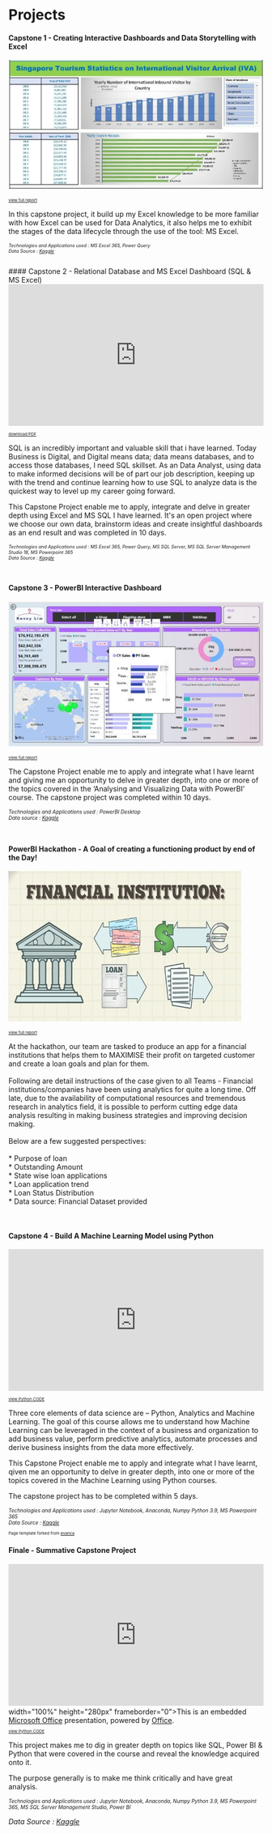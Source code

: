 # Projects

#### Capstone 1 - Creating Interactive Dashboards and Data Storytelling with Excel

<img src="images/cp1_excel1r1.jpg?raw=true"/><br>
<p style="font-size:8px"><a href="pdf/cp1_excel_1_pdf.pdf" target="_blank">view full report</a></p>
<p>In this capstone project, it build up my Excel knowledge to be more familiar with how Excel can be used for Data Analytics, it also helps me to exhibit the stages of the data lifecycle through the use of the tool: MS Excel.</p>
<p style="font-size:9px"><em>Technologies and Applications used : MS Excel 365, Power Query</em><br>
<em>Data Source : <a href= "https://www.kaggle.com/" target="_blank"> Kaggle</a></em>
</p>
<br>
#### Capstone 2 - Relational Database and MS Excel Dashboard (SQL & MS Excel)

<iframe src="https://onedrive.live.com/embed?cid=3D36002E631A6785&amp;resid=3D36002E631A6785%21353&amp;authkey=AJ8FxzW9ay2kVHY&amp;em=2&amp;wdAr=1.7777777777777777" width="100%" height="280px" frameborder="0">This is an embedded <a target="_blank" href="https://office.com">Microsoft Office</a> presentation, powered by <a target="_blank" href="https://office.com/webapps">Office</a>.</iframe>
<p style="font-size:8px"><a href="pdf/retail_case_study_r3.pdf" target="_blank">download PDF</a></p>

<p>SQL is an incredibly important and valuable skill that i have learned. Today Business is Digital, and Digital means data; data means databases, and to access those databases, I need SQL skillset. As an Data Analyst, using data to make informed decisions will be of part our job description, keeping up with the trend and continue learning how to use SQL to analyze data is the quickest way to level up my career going forward.</p>

<p>This Capstone Project enable me to apply, integrate and delve in greater depth using Excel and MS SQL I have learned. It's an open project where we choose our own data, brainstorm ideas and create insightful dashboards as an end result and was completed in 10 days.</p>

<p style="font-size:9px"><em>Technologies and Applications used : MS Excel 365, Power Query, MS SQL Server, MS SQL Server Management Studio 18, MS Powerpoint 365</em><br>
<em>Data Source : <a href= "https://www.kaggle.com/" target="_blank"> Kaggle</a></em>
</p>
<br>

#### Capstone 3 - PowerBI Interactive Dashboard
<p><img src="images/cp3_powerbi1.JPG?raw=true"/></p>
<p style="font-size:8px"><a href="pdf/retailcasestudy_powerbi.pdf" target="_blank">view full report</a></p>
<p>The Capstone Project enable me to apply and integrate what I have learnt and giving me an opportunity to delve in greater depth, into one or more of the topics covered in the ‘Analysing and Visualizing Data with PowerBI’ course. The capstone project was completed within 10 days.</p>

<p style="font-size:10px"><em>Technologies and Applications used : PowerBI Desktop</em><br>
<em>Data source : <a href= "https://www.kaggle.com/" target="_blank">Kaggle</a></em>
</p>
<br>

####  PowerBI Hackathon - A Goal of creating a functioning product by end of the Day!
<img src="images/Hackathon_cover1.jpg?raw=true"/><br>
<p style="font-size:8px"><a href="pdf/housing_loan_repayment_case_study.pdf" target="_blank">view full report</a></p>
<p>At the hackathon, our team are tasked to produce an app for a financial institutions that helps them to MAXIMISE their profit on targeted customer and create a loan goals and plan for them.
<br><br>
Following are detail instructions of the case given to all Teams -
Financial institutions/companies have been using analytics for quite a long time. Off late, due to the availability of computational resources and tremendous research in analytics field, it is possible to perform cutting edge data analysis resulting in making business strategies and improving decision making.
<br><br>
Below are a few suggested perspectives:<br>
<br>
* Purpose of loan<br>
* Outstanding Amount<br>
* State wise loan applications<br>
* Loan application trend<br>
* Loan Status Distribution<br>
* Data source: Financial Dataset provided</p>
<br>

#### Capstone 4 - Build A Machine Learning Model using Python

<iframe src="https://onedrive.live.com/embed?cid=3D36002E631A6785&amp;resid=3D36002E631A6785%21350&amp;authkey=AOMdrCjQQxD3e0c&amp;em=2&amp;wdAr=1.7777777777777777" width="100%" height="280px" frameborder="0">This is an embedded <a target="_blank" href="https://office.com">Microsoft Office</a> presentation, powered by <a target="_blank" href="https://office.com/webapps">Office</a>.</iframe>
<!-- <p style="font-size:8px"><a href="pdf/used_car_price_prediction.pdf" target="_blank">download PPT</a> -->
<p style="font-size:8px"><a href="pdf/predict_audi_car_price_analysis_r1.pdf" target="_blank">view Python CODE</a></p>

<p>Three core elements of data science are – Python, Analytics and Machine Learning. The goal of this course allows me to understand how Machine Learning can be leveraged in the context of a business and organization to add business value, perform predictive analytics, automate processes and derive business insights from the data more effectively.</p>

<p>This Capstone Project enable me to apply and integrate what I have learnt, qiven me an opportunity to delve in greater depth, into one or more of the topics covered in the Machine Learning using Python courses.</p>

<p>The capstone project has to be completed within 5 days.</p>

<p style="font-size:10px"><em>Technologies and Applications used : Jupyter Notebook, Anaconda, Numpy Python 3.9, MS Powerpoint 365</em><br>
<em>Data Source : <a href= "https://www.kaggle.com/" target="_blank">Kaggle</a></em>
 </p>
 
<p style="font-size:8px">Page template forked from <a href="https://github.com/evanca/quick-portfolio">evanca</a></p>
<!-- Remove above link if you don't want to attibute -->

#### Finale - Summative Capstone Project

<iframe src="https://onedrive.live.com/embed?cid=3D36002E631A6785&resid=3D36002E631A6785%21391&authkey=AMcGlu7kHd8rU-E&em=2" 
width="100%" height="280px" frameborder="0" scrolling="no"></iframe> width="100%" height="280px" frameborder="0">This is an embedded <a target="_blank" href="https://office.com">Microsoft Office</a> presentation, powered by <a target="_blank" href="https://office.com/webapps">Office</a>.</iframe>

<p style="font-size:8px"><a href="pdf/Summative_Capston_Project Car Price Predictor for Audi_Kenny_Lim_ipynb" target="_blank">view Python CODE</a></p>

<p>This project makes me to dig in greater depth on topics like SQL, Power BI & Python that were covered in the course and reveal the knowledge acquired onto it.</p>

<p>The purpose generally is to make me think critically and have great analysis.</p>

<p style="font-size:10px"><em>Technologies and Applications used : Jupyter Notebook, Anaconda, Numpy Python 3.9, MS Powerpoint 365, MS SQL Server Management Studio, Power BI</em><br>
 
<em>Data Source : <a href= "https://www.kaggle.com/" target="_blank">Kaggle</a></em>
